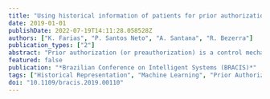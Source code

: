 ```yaml
---
title: "Using historical information of patients for prior authorization learning"
date: 2019-01-01
publishDate: 2022-07-19T14:11:28.058528Z
authors: ["K. Farias", "P. Santos Neto", "A. Santana", "R. Bezerra"]
publication_types: ["2"]
abstract: "Prior authorization (or preauthorization) is a control mechanism used by a Health Maintenance Organization (HMO) to minimize the waste of resources by analyzing each medical request. One of the strategies used to optimize this task is the use of a system that automates part of this process through a machine learning approach. This paper presents an approach that introduces the historical request from beneficiaries to the learning process in preauthorization in order to improve performance of the classification. For this, different approaches to data pre-processing and classification were tested. In the proposed methodology three types of historical representation were tested: binary, term frequency (TF) and term frequency-inverse document frequency (TF-IDF). For each of these representations, feature selection and transformation algorithms were applied: consistency subset eval, wrapper subset eval and Kernel PCA (KPCA). In the classification were tested three classic algorithms of machine learning: Random Forest (RF), Support Vector Machine (SVM) and K-neareast neighbors (KNN). In order to evaluate the results obtained, we used the Precision, Recall and Kappa index metrics for each of the problem classes. A comparison based on the hypothesis test Z is also performed to evaluate the improvement that the addition of the historical information has brought about to the learning process. The results point to a significant improvement in the performance of classifiers, where the representation in term frequency combined with KPCA brought the most positive results."
featured: false
publication: "*Brazilian Conference on Intelligent Systems (BRACIS)*"
tags: ["Historical Representation", "Machine Learning", "Prior Authorization"]
doi: "10.1109/bracis.2019.00110"
---
```


